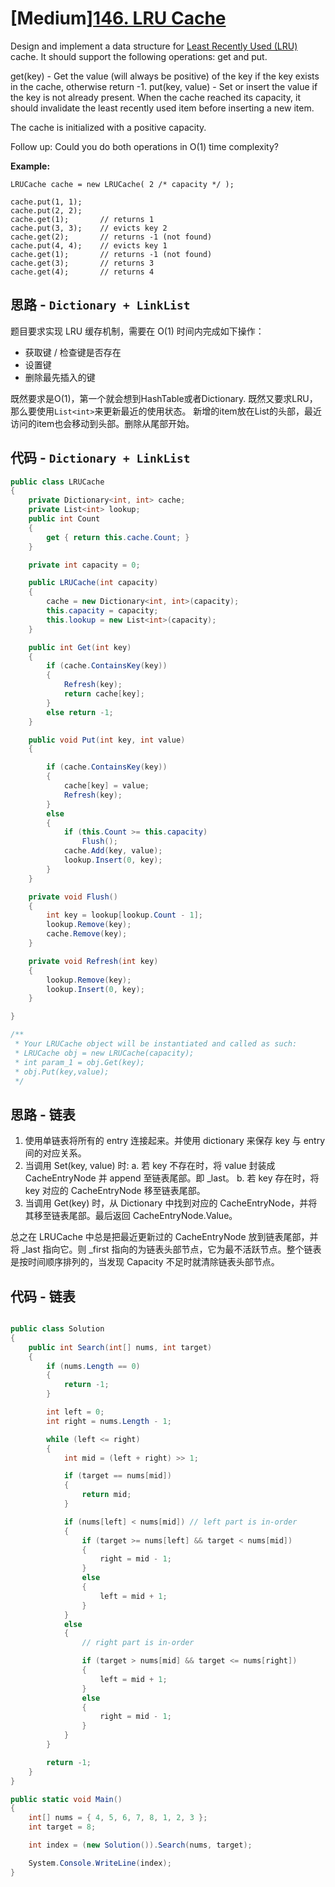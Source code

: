 # [Medium][146. LRU Cache](https://leetcode.com/problems/lru-cache/)

Design and implement a data structure for [Least Recently Used (LRU)](https://en.wikipedia.org/wiki/Cache_replacement_policies#LRU) cache. It should support the following operations: get and put.

get(key) - Get the value (will always be positive) of the key if the key exists in the cache, otherwise return -1.
put(key, value) - Set or insert the value if the key is not already present. When the cache reached its capacity, it should invalidate the least recently used item before inserting a new item.

The cache is initialized with a positive capacity.

Follow up:
Could you do both operations in O(1) time complexity?

**Example:**

```text
LRUCache cache = new LRUCache( 2 /* capacity */ );

cache.put(1, 1);
cache.put(2, 2);
cache.get(1);       // returns 1
cache.put(3, 3);    // evicts key 2
cache.get(2);       // returns -1 (not found)
cache.put(4, 4);    // evicts key 1
cache.get(1);       // returns -1 (not found)
cache.get(3);       // returns 3
cache.get(4);       // returns 4
```

## 思路 - `Dictionary + LinkList`

题目要求实现 LRU 缓存机制，需要在 O(1) 时间内完成如下操作：

* 获取键 / 检查键是否存在
* 设置键
* 删除最先插入的键

既然要求是O(1)，第一个就会想到HashTable或者Dictionary. 既然又要求LRU，那么要使用`List<int>`来更新最近的使用状态。
新增的item放在List的头部，最近访问的item也会移动到头部。删除从尾部开始。

## 代码 - `Dictionary + LinkList`

```csharp
public class LRUCache
{
    private Dictionary<int, int> cache;
    private List<int> lookup;
    public int Count
    {
        get { return this.cache.Count; }
    }

    private int capacity = 0;

    public LRUCache(int capacity)
    {
        cache = new Dictionary<int, int>(capacity);
        this.capacity = capacity;
        this.lookup = new List<int>(capacity);
    }

    public int Get(int key)
    {
        if (cache.ContainsKey(key))
        {
            Refresh(key);
            return cache[key];
        }
        else return -1;
    }

    public void Put(int key, int value)
    {

        if (cache.ContainsKey(key))
        {
            cache[key] = value;
            Refresh(key);
        }
        else
        {
            if (this.Count >= this.capacity)
                Flush();
            cache.Add(key, value);
            lookup.Insert(0, key);
        }
    }

    private void Flush()
    {
        int key = lookup[lookup.Count - 1];
        lookup.Remove(key);
        cache.Remove(key);
    }

    private void Refresh(int key)
    {
        lookup.Remove(key);
        lookup.Insert(0, key);
    }

}

/**
 * Your LRUCache object will be instantiated and called as such:
 * LRUCache obj = new LRUCache(capacity);
 * int param_1 = obj.Get(key);
 * obj.Put(key,value);
 */
```

## 思路 - 链表

1. 使用单链表将所有的 entry 连接起来。并使用 dictionary 来保存 key 与 entry 间的对应关系。
2. 当调用 Set(key, value) 时:
    a. 若 key 不存在时，将 value 封装成 CacheEntryNode 并 append 至链表尾部。即 _last。
    b. 若 key 存在时，将 key 对应的 CacheEntryNode 移至链表尾部。
3. 当调用 Get(key) 时，从 Dictionary 中找到对应的 CacheEntryNode，并将其移至链表尾部。最后返回 CacheEntryNode.Value。

总之在 LRUCache 中总是把最近更新过的 CacheEntryNode 放到链表尾部，并将 _last 指向它。则 _first 指向的为链表头部节点，它为最不活跃节点。整个链表是按时间顺序排列的，当发现 Capacity 不足时就清除链表头部节点。

## 代码 - 链表

```csharp

public class Solution
{
    public int Search(int[] nums, int target)
    {
        if (nums.Length == 0)
        {
            return -1;
        }

        int left = 0;
        int right = nums.Length - 1;

        while (left <= right)
        {
            int mid = (left + right) >> 1;

            if (target == nums[mid])
            {
                return mid;
            }

            if (nums[left] < nums[mid]) // left part is in-order
            {
                if (target >= nums[left] && target < nums[mid])
                {
                    right = mid - 1;
                }
                else
                {
                    left = mid + 1;
                }
            }
            else
            {
                // right part is in-order

                if (target > nums[mid] && target <= nums[right])
                {
                    left = mid + 1;
                }
                else
                {
                    right = mid - 1;
                }
            }
        }

        return -1;
    }
}

public static void Main()
{
    int[] nums = { 4, 5, 6, 7, 8, 1, 2, 3 };
    int target = 8;

    int index = (new Solution()).Search(nums, target);

    System.Console.WriteLine(index);
}
```
